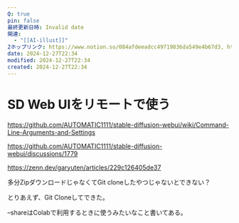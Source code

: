 ```yaml
---
Q: true
pin: false
最終更新日時: Invalid date
関連:
  - "[[AI-illust]]"
2ホップリンク: https://www.notion.so/084afdeeadcc49719836da549e4b67d3, https://www.notion.so/22c5ce1dcdb54d1f99002cd9b12f0981, https://www.notion.so/23460dc308524c65a821f3dec26f7288, https://www.notion.so/823c29ac172f464392d08b92f8f2ea5a, https://www.notion.so/986c0da8dcf34ecd8d71890775a9b390, https://www.notion.so/b06229c3f9f34ac8a8a13b419913e60a
date: 2024-12-27T22:34
modified: 2024-12-27T22:34
created: 2024-12-27T22:34
---
```

# SD Web UIをリモートで使う

https://github.com/AUTOMATIC1111/stable-diffusion-webui/wiki/Command-Line-Arguments-and-Settings

https://github.com/AUTOMATIC1111/stable-diffusion-webui/discussions/1779

https://zenn.dev/garyuten/articles/229c126405de37

多分ZipダウンロードじゃなくてGit cloneしたやつじゃないとできない？

とりあえず、Git Cloneしてできた。

–shareはColabで利用するときに使うみたいなこと書いてある。